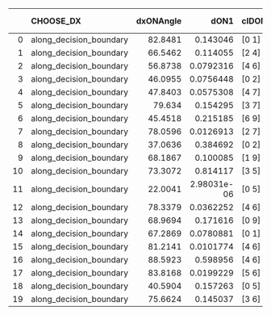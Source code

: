 |    | CHOOSE_DX               |   dxONAngle |        dON1 | cIDON1   |   dON_patch_1 |   nTON |         dON |   dxOFFAngle |       dOFF1 | cIDOFF1   |   dOFF_patch_1 |   nTOFF |        dOFF | SUCCESS   |   nExp |   dual_point_id |   subpoint_time_seconds |   total_execution_time |       logp |         dOFF/dON | Vote dOFF>dON   |
|---:|:------------------------|------------:|------------:|:---------|--------------:|-------:|------------:|-------------:|------------:|:----------|---------------:|--------:|------------:|:----------|-------:|----------------:|------------------------:|-----------------------:|-----------:|-----------------:|:----------------|
|  0 | along_decision_boundary |     82.8481 | 0.143046    | [0 1]    |   0.143046    |      1 | 0.143046    |      78.7196 | 0.109084    | [0 1]     |    0.109084    |       1 | 0.109084    | False     |      1 |              87 |                0.965469 |                87.0269 |  0         |      0.762581    | False           |
|  1 | along_decision_boundary |     66.5462 | 0.114055    | [2 4]    |   0.114055    |      1 | 0.114055    |      72.7786 | 0.104257    | [2 4]     |    0.104257    |       1 | 0.104257    | False     |      2 |             115 |                2.31119  |               142.116  | -0.5       |      0.914097    | False           |
|  2 | along_decision_boundary |     56.8738 | 0.0792316   | [4 6]    |   0.0792316   |      1 | 0.0792316   |      48.382  | 1.02328     | [4 6]     |    1.02328     |       1 | 1.02328     | True      |      3 |             122 |                5.08371  |               154.972  | -1         |     12.915       | True            |
|  3 | along_decision_boundary |     46.0955 | 0.0756448   | [0 2]    |   0.0756448   |      1 | 0.0756448   |      78.3753 | 0.0424006   | [1 2]     |    0.0424006   |       1 | 0.0424006   | False     |      4 |             135 |                0.976202 |               169.602  | -0.166667  |      0.560522    | False           |
|  4 | along_decision_boundary |     47.8403 | 0.0575308   | [4 7]    |   0.0575308   |      1 | 0.0575308   |      46.9021 | 1.13422     | [4 7]     |    1.13422     |       1 | 1.13422     | True      |      5 |             163 |                3.65957  |               207.345  | -0.5       |     19.715       | True            |
|  5 | along_decision_boundary |     79.634  | 0.154295    | [3 7]    |   0.154295    |      1 | 0.154295    |      64.4753 | 0.195769    | [3 7]     |    0.195769    |       1 | 0.195769    | True      |      6 |             167 |                2.26926  |               216.401  | -0.1       |      1.26879     | True            |
|  6 | along_decision_boundary |     45.4518 | 0.215185    | [6 9]    |   0.215185    |      1 | 0.215185    |      46.3902 | 0.180859    | [6 9]     |    0.180859    |       1 | 0.180859    | False     |      7 |             181 |                1.51428  |               230.757  | -0         |      0.840479    | False           |
|  7 | along_decision_boundary |     78.0596 | 0.0126913   | [2 7]    |   0.0126913   |      1 | 0.0126913   |      83.1082 | 0.194889    | [2 7]     |    0.194889    |       1 | 0.194889    | True      |      8 |             183 |                1.87812  |               232.667  | -0.0714286 |     15.3562      | True            |
|  8 | along_decision_boundary |     37.0636 | 0.384692    | [0 2]    |   0.384692    |      1 | 0.384692    |      41.3193 | 4.97111e-05 | [1 2]     |    4.97111e-05 |       1 | 4.97111e-05 | False     |      9 |             184 |                1.21545  |               233.886  | -0         |      0.000129223 | False           |
|  9 | along_decision_boundary |     68.1867 | 0.100085    | [1 9]    |   0.100085    |      1 | 0.100085    |      62.9069 | 8.78478e-06 | [1 9]     |    8.78478e-06 |       1 | 8.78478e-06 | False     |     10 |             198 |                1.08512  |               251.866  | -0.0555556 |      8.77734e-05 | False           |
| 10 | along_decision_boundary |     73.3072 | 0.814117    | [3 5]    |   0.814117    |      1 | 0.814117    |      46.678  | 0.803921    | [3 5]     |    0.803921    |       1 | 0.803921    | False     |     11 |             204 |                3.97495  |               264.243  | -0.2       |      0.987476    | False           |
| 11 | along_decision_boundary |     22.0041 | 2.98031e-06 | [0 5]    |   2.98031e-06 |      1 | 2.98031e-06 |      60.6019 | 0.485456    | [1 5]     |    0.485456    |       1 | 0.485456    | True      |     12 |             238 |                3.16951  |               317.724  | -0.409091  | 162888           | True            |
| 12 | along_decision_boundary |     78.3379 | 0.0362252   | [4 6]    |   0.0362252   |      1 | 0.0362252   |      84.7061 | 0.994483    | [4 6]     |    0.994483    |       1 | 0.994483    | True      |     13 |             304 |                4.1965   |               409.442  | -0.166667  |     27.4528      | True            |
| 13 | along_decision_boundary |     68.9694 | 0.171616    | [0 9]    |   0.171616    |      1 | 0.171616    |      50.4725 | 0.000419765 | [1 9]     |    0.000419765 |       1 | 0.000419765 | False     |     14 |             320 |                0.977105 |               429.174  | -0.0384615 |      0.00244595  | False           |
| 14 | along_decision_boundary |     67.2869 | 0.0780881   | [0 1]    |   0.0780881   |      1 | 0.0780881   |      65.4717 | 0.344224    | [0 1]     |    0.344224    |       1 | 0.344224    | True      |     15 |             361 |                2.20339  |               465.376  | -0.142857  |      4.40815     | True            |
| 15 | along_decision_boundary |     81.2141 | 0.0101774   | [4 6]    |   0.0101774   |      1 | 0.0101774   |      83.8997 | 0.0909721   | [4 6]     |    0.0909721   |       1 | 0.0909721   | True      |     16 |             362 |                0.979127 |               466.358  | -0.0333333 |      8.93868     | True            |
| 16 | along_decision_boundary |     88.5923 | 0.598956    | [4 6]    |   0.598956    |      1 | 0.598956    |      60.2201 | 0.514428    | [4 6]     |    0.514428    |       1 | 0.514428    | False     |     17 |             363 |                4.53209  |               470.893  | -0         |      0.858874    | False           |
| 17 | along_decision_boundary |     83.8168 | 0.0199229   | [5 6]    |   0.0199229   |      1 | 0.0199229   |      72.9111 | 0.14745     | [5 6]     |    0.14745     |       1 | 0.14745     | True      |     18 |             373 |                0.858832 |               482.163  | -0.0294118 |      7.40105     | True            |
| 18 | along_decision_boundary |     40.5904 | 0.157263    | [0 5]    |   0.157263    |      1 | 0.157263    |      44.7468 | 0.441332    | [1 5]     |    0.441332    |       1 | 0.441332    | True      |     19 |             398 |                2.86195  |               517.754  | -0         |      2.80633     | True            |
| 19 | along_decision_boundary |     75.6624 | 0.145037    | [3 6]    |   0.145037    |      1 | 0.145037    |      72.7694 | 0.102843    | [3 6]     |    0.102843    |       1 | 0.102843    | False     |     20 |             420 |                1.60641  |               534.067  | -0.0263158 |      0.709085    | False           |